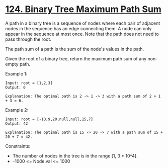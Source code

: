 # [124. Binary Tree Maximum Path Sum](https://leetcode.com/problems/binary-tree-maximum-path-sum/description/)

A path in a binary tree is a sequence of nodes where each pair of adjacent nodes in the sequence has an edge connecting them. A node can only appear in the sequence at most once. Note that the path does not need to pass through the root.

The path sum of a path is the sum of the node's values in the path.

Given the root of a binary tree, return the maximum path sum of any non-empty path.

 

Example 1:

    Input: root = [1,2,3]
    Output: 6

    Explanation: The optimal path is 2 -> 1 -> 3 with a path sum of 2 + 1 + 3 = 6.

Example 2:

    Input: root = [-10,9,20,null,null,15,7]
    Output: 42

    Explanation: The optimal path is 15 -> 20 -> 7 with a path sum of 15 + 20 + 7 = 42.
 

Constraints:

* The number of nodes in the tree is in the range [1, 3 * 10^4].
* -1000 <= Node.val <= 1000